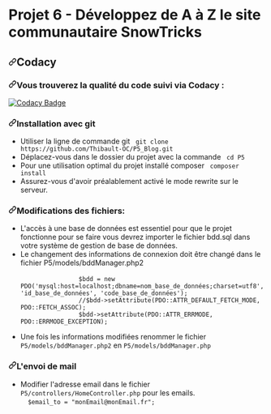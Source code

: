 <h1>Projet 6 - Développez de A à Z le site communautaire SnowTricks</h1>
<h2><a id="user-content-codacy" class="anchor" aria-hidden="true" href="#codacy"><svg class="octicon octicon-link" viewBox="0 0 16 16" version="1.1" width="16" height="16" aria-hidden="true"><path fill-rule="evenodd" d="M7.775 3.275a.75.75 0 001.06 1.06l1.25-1.25a2 2 0 112.83 2.83l-2.5 2.5a2 2 0 01-2.83 0 .75.75 0 00-1.06 1.06 3.5 3.5 0 004.95 0l2.5-2.5a3.5 3.5 0 00-4.95-4.95l-1.25 1.25zm-4.69 9.64a2 2 0 010-2.83l2.5-2.5a2 2 0 012.83 0 .75.75 0 001.06-1.06 3.5 3.5 0 00-4.95 0l-2.5 2.5a3.5 3.5 0 004.95 4.95l1.25-1.25a.75.75 0 00-1.06-1.06l-1.25 1.25a2 2 0 01-2.83 0z"></path></svg></a>Codacy</h2>
<h3><a id="user-content-vous-trouverez-la-qualité-du-code-suivi-via-codacy--" class="anchor" aria-hidden="true" href="#vous-trouverez-la-qualité-du-code-suivi-via-codacy--"><svg class="octicon octicon-link" viewBox="0 0 16 16" version="1.1" width="16" height="16" aria-hidden="true"><path fill-rule="evenodd" d="M7.775 3.275a.75.75 0 001.06 1.06l1.25-1.25a2 2 0 112.83 2.83l-2.5 2.5a2 2 0 01-2.83 0 .75.75 0 00-1.06 1.06 3.5 3.5 0 004.95 0l2.5-2.5a3.5 3.5 0 00-4.95-4.95l-1.25 1.25zm-4.69 9.64a2 2 0 010-2.83l2.5-2.5a2 2 0 012.83 0 .75.75 0 001.06-1.06 3.5 3.5 0 00-4.95 0l-2.5 2.5a3.5 3.5 0 004.95 4.95l1.25-1.25a.75.75 0 00-1.06-1.06l-1.25 1.25a2 2 0 01-2.83 0z"></path></svg></a>Vous trouverez la qualité du code suivi via Codacy : </h3>
<p><a href="https://www.codacy.com/manual/Thibault-OC/P5_Blog?utm_source=github.com&amp;utm_medium=referral&amp;utm_content=Thibault-OC/P5_Blog&amp;utm_campaign=Badge_Grade" rel="nofollow"><img src="https://camo.githubusercontent.com/4f4d52ac8d5230ba77f85d6a67349e952256ae9bc0145ea0c2b55a1228f6814d/68747470733a2f2f6170702e636f646163792e636f6d2f70726f6a6563742f62616467652f47726164652f3733373030623264383036623437383439636630653537656535353835316566" alt="Codacy Badge" data-canonical-src="https://app.codacy.com/project/badge/Grade/73700b2d806b47849cf0e57ee55851ef" style="max-width:100%;"></a></p>
<h3><a id="user-content-installation-avec-git" class="anchor" aria-hidden="true" href="#installation-avec-git"><svg class="octicon octicon-link" viewBox="0 0 16 16" version="1.1" width="16" height="16" aria-hidden="true"><path fill-rule="evenodd" d="M7.775 3.275a.75.75 0 001.06 1.06l1.25-1.25a2 2 0 112.83 2.83l-2.5 2.5a2 2 0 01-2.83 0 .75.75 0 00-1.06 1.06 3.5 3.5 0 004.95 0l2.5-2.5a3.5 3.5 0 00-4.95-4.95l-1.25 1.25zm-4.69 9.64a2 2 0 010-2.83l2.5-2.5a2 2 0 012.83 0 .75.75 0 001.06-1.06 3.5 3.5 0 00-4.95 0l-2.5 2.5a3.5 3.5 0 004.95 4.95l1.25-1.25a.75.75 0 00-1.06-1.06l-1.25 1.25a2 2 0 01-2.83 0z"></path></svg></a>Installation avec git</h3>
    <ul>
        <li>Utiliser la ligne de commande git  <code> git clone https://github.com/Thibault-OC/P5_Blog.git</code> </li>
        <li>Déplacez-vous dans le dossier du projet avec la commande <code> cd P5</code> </li>
        <li>Pour une utilisation optimal du projet installé composer <code> composer install </code></li>
        <li>Assurez-vous d'avoir préalablement activé le mode rewrite sur le serveur.</li>
    </ul>
<h3><a id="user-content-modifications-des-fichiers" class="anchor" aria-hidden="true" href="#modifications-des-fichiers"><svg class="octicon octicon-link" viewBox="0 0 16 16" version="1.1" width="16" height="16" aria-hidden="true"><path fill-rule="evenodd" d="M7.775 3.275a.75.75 0 001.06 1.06l1.25-1.25a2 2 0 112.83 2.83l-2.5 2.5a2 2 0 01-2.83 0 .75.75 0 00-1.06 1.06 3.5 3.5 0 004.95 0l2.5-2.5a3.5 3.5 0 00-4.95-4.95l-1.25 1.25zm-4.69 9.64a2 2 0 010-2.83l2.5-2.5a2 2 0 012.83 0 .75.75 0 001.06-1.06 3.5 3.5 0 00-4.95 0l-2.5 2.5a3.5 3.5 0 004.95 4.95l1.25-1.25a.75.75 0 00-1.06-1.06l-1.25 1.25a2 2 0 01-2.83 0z"></path></svg></a>Modifications des fichiers:</h3>
    <ul>
        <li>L'accès à une base de données est essentiel pour que le projet fonctionne pour se faire vous devrez importer le fichier bdd.sql dans votre système de gestion de base de données.</li>
        <li>Le changement des informations de connexion doit être changé dans le fichier P5/models/bddManager.php2<br>
            <code>
                $bdd = new PDO('mysql:host=localhost;dbname=nom_base_de_données;charset=utf8', 'id_base_de_données', 'code_base_de_données');
                //$bdd-&gt;setAttribute(PDO::ATTR_DEFAULT_FETCH_MODE, PDO::FETCH_ASSOC);
                $bdd-&gt;setAttribute(PDO::ATTR_ERRMODE, PDO::ERRMODE_EXCEPTION);
            </code>
        </li>
        <li>Une fois les informations modifiées renommer le fichier <code>P5/models/bddManager.php2</code> en <code>P5/models/bddManager.php</code></li>
    </ul>
<h3><a id="user-content-lenvoi-de-mail" class="anchor" aria-hidden="true" href="#lenvoi-de-mail"><svg class="octicon octicon-link" viewBox="0 0 16 16" version="1.1" width="16" height="16" aria-hidden="true"><path fill-rule="evenodd" d="M7.775 3.275a.75.75 0 001.06 1.06l1.25-1.25a2 2 0 112.83 2.83l-2.5 2.5a2 2 0 01-2.83 0 .75.75 0 00-1.06 1.06 3.5 3.5 0 004.95 0l2.5-2.5a3.5 3.5 0 00-4.95-4.95l-1.25 1.25zm-4.69 9.64a2 2 0 010-2.83l2.5-2.5a2 2 0 012.83 0 .75.75 0 001.06-1.06 3.5 3.5 0 00-4.95 0l-2.5 2.5a3.5 3.5 0 004.95 4.95l1.25-1.25a.75.75 0 00-1.06-1.06l-1.25 1.25a2 2 0 01-2.83 0z"></path></svg></a>L'envoi de mail</h3>
    <ul>
        <li>Modifier l'adresse email dans le fichier <code>P5/controllers/HomeController.php</code> pour les emails.<br>
            <code>  $email_to = "monEmail@monEmail.fr"; </code>
        </li>
    </ul> 
